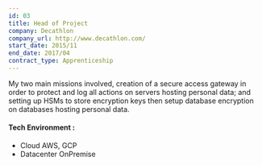 ```yaml
---
id: 03
title: Head of Project
company: Decathlon
company_url: http://www.decathlon.com/
start_date: 2015/11
end_date: 2017/04
contract_type: Apprenticeship
---
```


My two main missions involved, creation of a secure access gateway in order to protect and log all actions on servers hosting personal data; and setting up HSMs to store encryption keys then setup database encryption on databases hosting personal data.


#### Tech Environment :

- Cloud AWS, GCP
- Datacenter OnPremise